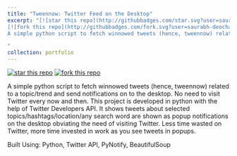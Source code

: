 ```yaml
---
title: "Tweennow: Twitter Feed on the Desktop"
excerpt: "[![star this repo](http://githubbadges.com/star.svg?user=saurabh-deochake&repo=Topik)](https://github.com/saurabh-deochake/live-twitter-notifications)
[![fork this repo](http://githubbadges.com/fork.svg?user=saurabh-deochake&repo=Topik)](https://github.com/saurabh-deochake/live-twitter-notifications/fork) <br/><br/>
A simple python script to fetch winnowed tweets (hence, tweennow) related to a topic/trend and send notifications on to the desktop. No need to visit Twitter every now and then. Less waste of time, more concentration on work! <br/> Built Using: Python, Twitter API, PyNotify, BeautifulSoup

"
collection: portfolio
---
```


[![star this repo](http://githubbadges.com/star.svg?user=saurabh-deochake&repo=Topik)](https://github.com/saurabh-deochake/live-twitter-notifications)
[![fork this repo](http://githubbadges.com/fork.svg?user=saurabh-deochake&repo=Topik)](https://github.com/saurabh-deochake/live-twitter-notifications/fork)

A simple python script to fetch winnowed tweets (hence, tweennow) related to a topic/trend and send notifications on to the desktop. No need to visit Twitter every now and then. This project is developed in python with the help of Twitter Developers API. It shows tweets about selected topics/hashtags/location/any search word are shown as popup notifications on the desktop obviating the need of visiting Twitter. Less time wasted on Twitter, more time invested in work as you see tweets in popups.

Built Using: Python, Twitter API, PyNotify, BeautifulSoup
